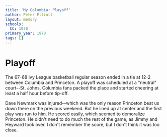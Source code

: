 ```yaml
---
title: 'My Columbia: Playoff'
author: Peter Elliott
layout: memory
schools:
  CC: 1970
primary_year: 1970
tags: []
---
```

# Playoff

The 67-68 Ivy League basketball regular season ended in a tie at 12-2 between Columbia and Princeton.  A playoff was scheduled at a "neutral" court--St. Johns.  Columbia fans packed the place and started cheering at least a half hour before tip-off.

Dave Newmark was injured--which was the only reason Princeton beat us down there on the previous weekend.  But he lined up at center and the first play was run to him.  He scored easily, which seemed to demoralize Princeton.  He didn't need to do much the rest of the game, as Jimmy and Heyward took over.  I don't remember the score, but I don't think it was too close.
